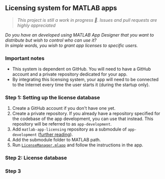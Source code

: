 ## Licensing system for MATLAB apps
> *This project is still a work in progress 🚧. Issues and pull requests are highly appreciated*

*Do you have an developed using MATLAB App Designer that you want to distribute but wish to control who can use it?\
In simple words, you wish to grant app licenses to specific users.*

### Important notes
- This system is dependent on GitHub. You will need to have a GitHub account and a private repository dedicated for your app.
- By integrating this licensing system, your app will need to be connected to the Internet every time the user starts it (during the startup only).

### Step 1: Setting up the license database
1. Create a GitHub account if you don't have one yet.
2. Create a private repository. If you already have a repository specified for the codebase of the app development, you can use that instead. This repository will be referred to as `app-development`.
3. Add `matlab-app-licensing` repository as a submodule of `app-development` ([further reading](https://www.mathworks.com/help/matlab/matlab_prog/add-git-submodules.html)).
4. Add the submodule folder to MATLAB path.
5. Run [`LicenseManager.mlapp`](LicenseManager.mlapp) and follow the instructions in the app.

### Step 2: License database  

### Step 3



